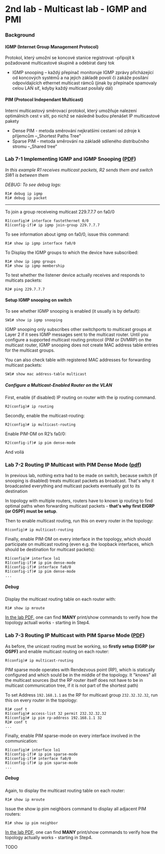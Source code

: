 # 2nd lab - Multicast lab - IGMP and PMI

### Background

#### IGMP (Internet Group Management Protocol) 
Protokol, který umožní se koncové stanice registrovat –připojit k požadované multicastové skupině a odebírat daný tok 

* IGMP snooping – každý přepínač monitoruje IGMP zprávy přicházející od koncových systémů a na jejich základě povolí či zakáže posílání odpovídajících ethernet multicast rámců (jinak by přepínače spamovaly celou LAN síť, kdyby každý multicast posílaly dál) 

#### PIM (Protocol Independant Multicast) 
Interní multicastový směrovací protokol, který umožňuje nalezení optimálních cest v sítí, po nichž se následně budou přenášet IP multicastové pakety

* Dense PIM - metoda směrování nejkratšími cestami od zdroje k příjemcům –„Shortest Paths Tree"
* Sparse PIM - metoda směrování na základě sdíleného distribučního stromu –„Shared tree“

### Lab 7-1 Implementing IGMP and IGMP Snooping ([PDF](tutorials/2%20-%20IP%20multicast%2C%20IPv6/CCNP1_lab_7_1_en.pdf))
*In this example R1 receives multicast packets, R2 sends them and switch SW1 is between them*

*DEBUG: To see debug logs:*
```
R1# debug ip igmp
R1# debug ip packet
```
---
To join a group receiveing multicast 229.7.7.7 on fa0/0
```
R1(config)# interface fastethernet 0/0 
R1(config-if)# ip igmp join-group 229.7.7.7
```

To see information about igmp on fa0/0, issue this command:
```
R1# show ip igmp interface fa0/0
```

To Display the IGMP groups to which the device have subscribed:
```
R1# show ip igmp groups
R1# show ip igmp membership
```

To test whether the listener device actually receives and responds to multicats packets:
```
R2# ping 229.7.7.7
```

#### Setup IGMP snooping on switch

To see whether IGMP snooping is enabled (it usually is by default):
```
SW1# show ip igmp snooping
```

IGMP snooping only subscribes other switchports to multicast groups at Layer 2 if it sees IGMP messages sent to the multicast router. Until you configure a supported multicast routing protocol (PIM or DVMRP) on the multicast router, IGMP snooping does not create MAC address table entries for the multicast groups.

You can also check table with registered MAC addresses for forwarding multicast packets:
```
SW1# show mac address-table multicast
```
##### Configure a Multicast-Enabled Router on the VLAN

First, enable (if disabled) IP routing on router with the ip routing command. 
```
R2(config)# ip routing
```

Secondly, enable the multicast-routing:
```
R2(config)# ip multicast-routing
```


Enable PIM-DM on R2’s fa0/0:
```
R2(config-if)# ip pim dense-mode
```

And voilá

### Lab 7-2 Routing IP Multicast with PIM Dense Mode ([pdf](tutorials/2%20-%20IP%20multicast%2C%20IPv6/CCNP1_lab_7_2_en.pdf))

In previous lab, nothing extra had to be made on switch, because switch (if snooping is disabled) treats multicast packets as broadcast. That's why it broadcasted everything and multicast packets eventually got to its destination

In topology with multiple routers, routers have to known ip routing to find optimal paths when forwarding multicast packets - **that's why first EIGRP (or OSPF) must be setup**.

Then to enable multicast routing, run this on every router in the topology:
```
R(config)# ip multicast-routing
```

Finally, enable PIM-DM on every interface in the topology, which should participate on multicast routing (even e.g. the loopback interfaces, which should be destination for multicast packets):
```
R1(config)# interface lo1
R1(config-if)# ip pim dense-mode
R1(config-if)# interface fa0/0
R1(config-if)# ip pim dense-mode
...
```

##### Debug
Display the multicast routing table on each router with: 
```
R1# show ip mroute
```

[In the lab PDF](tutorials/2%20-%20IP%20multicast%2C%20IPv6/CCNP1_lab_7_2_en.pdf), one can find **MANY** print/show commands to verify how the topology actuall works - starting in Step4.


### Lab 7-3 Routing IP Multicast with PIM Sparse Mode ([PDF](tutorials/2%20-%20IP%20multicast%2C%20IPv6/CCNP1_lab_7_3_en.pdf))

As before, the unicast routing must be working, so **firstly setup EIGRP (or OSPF)** and enable multicast routing on each router:
```
R(config)# ip multicast-routing
```

PIM sparse mode operates with Rendezvous point (RP), which is statically configured and which sould be in the middle of the topology. It "knows" all the multicast sources (but the RP router itself does not have to be in multicast communication tree, if it is not part of the shortest path)

To set Address `192.168.1.1` as the RP for multicast group `232.32.32.32`, run this on every router in the topology:
```
R1# conf t
R1(config)# access-list 32 permit 232.32.32.32
R1(config)# ip pim rp-address 192.168.1.1 32
R2# conf t
...
```

Finally, enable PIM sparse-mode on every interface involved in the communication:
```
R1(config)# interface lo1
R1(config-if)# ip pim sparse-mode
R1(config-if)# interface fa0/0
R1(config-if)# ip pim sparse-mode
...
```

##### Debug
Again, to display the multicast routing table on each router: 
```
R1# show ip mroute
```

Issue the show ip pim neighbors command to display all adjacent PIM routers:
```
R1# show ip pim neighbor
```

[In the lab PDF](tutorials/2%20-%20IP%20multicast%2C%20IPv6/CCNP1_lab_7_3_en.pdf), one can find **MANY** print/show commands to verify how the topology actually works - starting in Step4.



TODO
